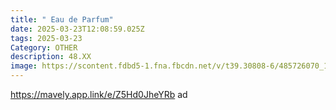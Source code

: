 ```yaml
---
title: " Eau de Parfum"
date: 2025-03-23T12:08:59.025Z
tags: 2025-03-23
Category: OTHER
description: 48.XX
image: https://scontent.fdbd5-1.fna.fbcdn.net/v/t39.30808-6/485726070_122202550952175397_896106335402990907_n.jpg?stp=dst-jpg_p526x296_tt6&_nc_cat=100&ccb=1-7&_nc_sid=aa7b47&_nc_ohc=jp_uX59vD1kQ7kNvgEVehRy&_nc_oc=AdlIdFa6Q9iDDp2Cs1TBGU6iMzmcyVlcpkDdSbaXXNvbicoA_HYHjk3qZCGsOB3Xw-m44TFnGXaPXa73qesPwG6j&_nc_zt=23&_nc_ht=scontent.fdbd5-1.fna&_nc_gid=KDKuQqHSJbq_7yVWXEOMuw&oh=00_AYG7OGg_uBnq7D-dsiJj4gwrh6w4n734if37UYjqC6lzOw&oe=67E5AF6B
---
```

https://mavely.app.link/e/Z5Hd0JheYRb   ad